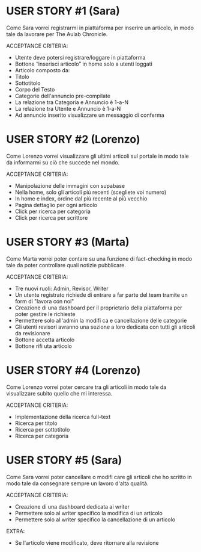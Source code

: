 # USER STORY #1 (Sara)

Come Sara vorrei registrarmi in piattaforma per inserire un articolo, in modo tale da lavorare per The Aulab Chronicle.

ACCEPTANCE CRITERIA:
- Utente deve potersi registrare/loggare in piattaforma
- Bottone “inserisci articolo” in home solo a utenti loggati
- Articolo composto da:
- Titolo
- Sottotitolo
- Corpo del Testo
- Categorie dell'annuncio pre-compilate
- La relazione tra Categoria e Annuncio è 1-a-N
- La relazione tra Utente e Annuncio è 1-a-N
- Ad annuncio inserito visualizzare un messaggio di conferma


# USER STORY #2 (Lorenzo)

Come Lorenzo vorrei visualizzare gli ultimi articoli sul portale in modo tale da informarmi su ciò che succede nel mondo.

ACCEPTANCE CRITERIA:
- Manipolazione delle immagini con supabase
- Nella home, solo gli articoli più recenti (scegliete voi numero)
- In home e index, ordine dal più recente al più vecchio
- Pagina dettaglio per ogni articolo
- Click per ricerca per categoria
- Click per ricerca per scrittore


# USER STORY #3 (Marta)

Come Marta vorrei poter contare su una funzione di fact-checking in modo tale da poter controllare quali notizie pubblicare.

ACCEPTANCE CRITERIA:
- Tre nuovi ruoli: Admin, Revisor, Writer
- Un utente registrato richiede di entrare a far parte del team tramite un form di "lavora con noi"
- Creazione di una dashboard per il proprietario della piattaforma per poter gestire le richieste
- Permettere solo all'admin la modifi ca e cancellazione delle categorie
- Gli utenti revisori avranno una sezione a loro dedicata con tutti gli articoli da revisionare
- Bottone accetta articolo
- Bottone rifi uta articolo


# USER STORY #4 (Lorenzo)

Come Lorenzo vorrei poter cercare tra gli articoli in modo tale da visualizzare subito quello che mi interessa.

ACCEPTANCE CRITERIA:
- Implementazione della ricerca full-text
- Ricerca per titolo
- Ricerca per sottotitolo
- Ricerca per categoria

# USER STORY #5 (Sara)

Come Sara vorrei poter cancellare o modifi care gli articoli che ho scritto in modo tale da consegnare sempre un lavoro d'alta qualità.

ACCEPTANCE CRITERIA:
- Creazione di una dashboard dedicata ai writer
- Permettere solo al writer specifico la modifica di un articolo
- Permettere solo al writer specifico la cancellazione di un articolo

EXTRA:
- Se l'articolo viene modificato, deve ritornare alla revisione